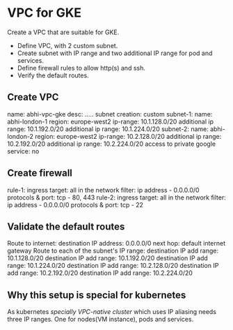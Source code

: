 # VPC for GKE

Create a VPC that are suitable for GKE.

- Define VPC, with 2 custom subnet.
- Create subnet with IP range and two additional IP range for pod and services.
- Define firewall rules to allow http(s) and ssh.
- Verify the default routes.

## Create VPC

name: abhi-vpc-gke
desc: .....
subnet creation: custom
subnet-1:
  name: abhi-london-1
  region: europe-west2
  ip-range: 10.1.128.0/20
  additional ip range: 10.1.192.0/20
  additional ip range: 10.1.224.0/20
subnet-2:
  name: abhi-london-2
  region: europe-west2
  ip-range: 10.2.128.0/20
  additional ip range: 10.2.192.0/20
  additional ip range: 10.2.224.0/20
access to private google service: no

## Create firewall

rule-1:
  ingress
  target: all in the network
  filter: ip address - 0.0.0.0/0
  protocols & port: tcp - 80, 443
rule-2:
  ingress
  target: all in the network
  filter: ip address - 0.0.0.0/0
  protocols & port: tcp - 22

## Validate the default routes

Route to internet:
  destination IP address: 0.0.0.0/0
  next hop: default internet gateway
Route to each of the subnet's IP range:
  destination IP add range: 10.1.128.0/20
  destination IP add range: 10.1.192.0/20
  destination IP add range: 10.1.224.0/20
  destination IP add range: 10.2.128.0/20
  destination IP add range: 10.2.192.0/20
  destination IP add range: 10.2.224.0/20

## Why this setup is special for kubernetes

As kubernetes *specially VPC-native cluster* which uses IP aliasing needs three IP ranges. One for nodes(VM instance), pods and services.
